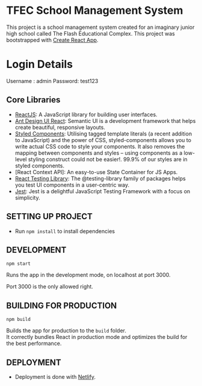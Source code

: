# TFEC School Management System

This project is a school management system created for an imaginary junior high school called The Flash Educational  Complex. 
This project was bootstrapped with [Create React App](https://github.com/facebook/create-react-app).

# Login Details
Username : admin
Password: test123


## Core Libraries

-   [ReactJS](https://reactjs.org): A JavaScript library for building user interfaces.
-   [Ant Design UI React](https://react.semantic-ui.com/usage): Semantic UI is a development framework that helps create beautiful, responsive layouts.
-   [Styled Components](https://styled-components.com/docs/basics#installation): Utilising tagged template literals (a recent addition to JavaScript) and the power of CSS, styled-components allows you to write actual CSS code to style your components. It also removes the mapping between components and styles – using components as a low-level styling construct could not be easier!. 99.9% of our styles are in styled components.
-   [React Context API]: An easy-to-use State Container for JS Apps.
-   [React Testing Library](https://testing-library.com/docs/react-testing-library/intro/): The @testing-library family of packages helps you test UI components in a user-centric way.
-   [Jest](https://jestjs.io/docs/getting-started): Jest is a delightful JavaScript Testing Framework with a focus on simplicity.

## SETTING UP PROJECT

-   Run `npm install` to install dependencies

## DEVELOPMENT

`npm start`

Runs the app in the development mode, on localhost at port 3000.

Port 3000 is the only allowed right.

## BUILDING FOR PRODUCTION

`npm build`

Builds the app for production to the `build` folder.<br />
It correctly bundles React in production mode and optimizes the build for the best performance.

## DEPLOYMENT

-   Deployment is done with [Netlify](https://netlify.com).

